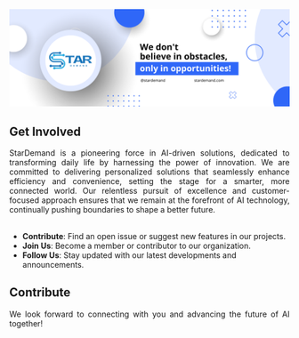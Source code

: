 <div>
    <img src="/images/banner.png">
</div>

## Get Involved


<div style="text-align: justify">
StarDemand is a pioneering force in AI-driven solutions, dedicated to transforming daily life by harnessing the power of innovation. We are committed to delivering personalized solutions that seamlessly enhance efficiency and convenience, setting the stage for a smarter, more connected world. Our relentless pursuit of excellence and customer-focused approach ensures that we remain at the forefront of AI technology, continually pushing boundaries to shape a better future.
</div><br>

- **Contribute**: Find an open issue or suggest new features in our projects.
- **Join Us**: Become a member or contributor to our organization.
- **Follow Us**: Stay updated with our latest developments and announcements.

## Contribute
<div style="text-align: justify">
We look forward to connecting with you and advancing the future of AI together!
</div>

